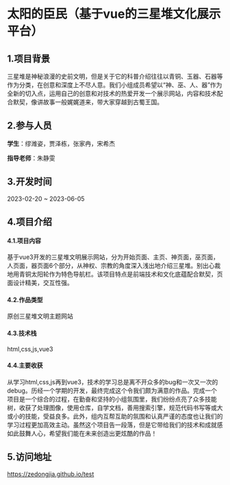 # 太阳的臣民（基于vue的三星堆文化展示平台）

## 1.项目背景
三星堆是神秘浪漫的史前文明，但是关于它的科普介绍往往以青铜、玉器、石器等作为分类，在创意和深度上不尽人意。我们小组成员希望以“神、巫、人、器”作为全新的切入点，运用自己的创意和对技术的热爱开发一个展示网站，内容和技术配合默契，像讲故事一般娓娓道来，带大家穿越到古蜀王国。
## 2.参与人员
**学生**：缪潍姿，贾泽栋，张家冉，宋希杰

**指导老师**：朱静雯
## 3.开发时间
2023-02-20 ~ 2023-06-05
## 4.项目介绍
#### 4.1.项目内容
基于vue3开发的三星堆文明展示网站，分为开始页面、主页、神页面，巫页面，人页面，器页面6个部分，从神权、宗教的角度深入浅出地介绍三星堆。别出心裁地用青铜太阳轮作为特色导航栏。该项目特点是前端技术和文化底蕴配合默契，页面设计精美，交互性强。
#### 4.2.作品类型
原创三星堆文明主题网站
#### 4.3.技术栈
html,css,js,vue3
#### 4.4.主要收获
从学习html,css,js再到vue3，技术的学习总是离不开众多的bug和一次又一次的debug。历经一个学期的开发，最终完成这个令我们颇为满意的作品。完成一个项目是一个综合的过程，在勤奋和坚持的小组氛围里，我们纷纷点亮了众多技能树，收获了处理图像，使用仓库，自学文档，善用搜索引擎，规范代码书写等或大或小的技能，受益良多。此外，组内互帮互助的氛围和认真严谨的态度也让我们的学习过程更加高效主动。虽然这个项目告一段落，但是它带给我们的技术和成就感如此鼓舞人心，希望我们能在未来创造出更炫酷的作品！
## 5.访问地址
https://zedongjia.github.io/test
